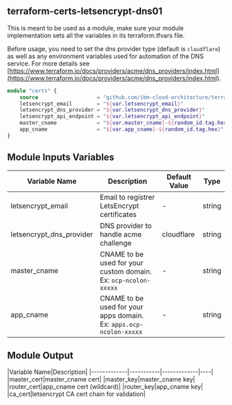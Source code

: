 ## terraform-certs-letsencrypt-dns01

This is meant to be used as a module, make sure your module implementation sets all the variables in its terraform.tfvars file.

Before usage, you need to set the dns provider type (default is `cloudflare`) as well as any environment variables used for automation of the DNS service.  For more details see [https://www.terraform.io/docs/providers/acme/dns_providers/index.html](https://www.terraform.io/docs/providers/acme/dns_providers/index.html).


```terraform
module "certs" {
    source                   = "github.com/ibm-cloud-architecture/terraform-certs-letsencrypt-dns01.git"
    letsencrypt_email        = "${var.letsencrypt_email}"
    letsencrypt_dns_provider = "${var.letsencrypt_dns_provider}"
    letsencrypt_api_endpoint = "${var.letsencrypt_api_endpoint}"
    master_cname             = "${var.master_cname}-${random_id.tag.hex}"
    app_cname                = "${var.app_cname}-${random_id.tag.hex}"
}
```

## Module Inputs Variables

|Variable Name|Description|Default Value|Type|
|-------------|-----------|-------------|----|
|letsencrypt_email|Email to registrer LetsEncrypt certificates|-|string|
|letsencrypt_dns_provider|DNS provider to handle acme challenge|cloudflare|string|
|master_cname|CNAME to be used for your custom domain. Ex: `ocp-ncolon-xxxxx`|-|string|
|app_cname|CNAME to be used for your apps domain. Ex: `apps.ocp-ncolon-xxxxx`|-|string|


## Module Output

|Variable Name|Description|
|-------------|-----------|-------------|----|
|master_cert|master_cname cert|
|master_key|master_cname key|
|router_cert|app_cname cert (wildcard)|
|router_key|app_cname key|
|ca_cert|letsencrypt CA cert chain for validation|

